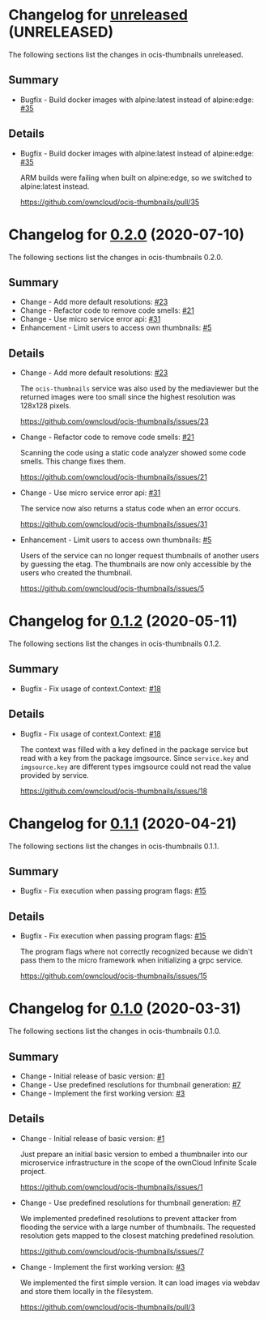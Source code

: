 # Changelog for [unreleased] (UNRELEASED)

The following sections list the changes in ocis-thumbnails unreleased.

[unreleased]: https://github.com/owncloud/ocis-thumbnails/compare/v0.2.0...master

## Summary

* Bugfix - Build docker images with alpine:latest instead of alpine:edge: [#35](https://github.com/owncloud/ocis-thumbnails/pull/35)

## Details

* Bugfix - Build docker images with alpine:latest instead of alpine:edge: [#35](https://github.com/owncloud/ocis-thumbnails/pull/35)

   ARM builds were failing when built on alpine:edge, so we switched to alpine:latest instead.

   https://github.com/owncloud/ocis-thumbnails/pull/35

# Changelog for [0.2.0] (2020-07-10)

The following sections list the changes in ocis-thumbnails 0.2.0.

[0.2.0]: https://github.com/owncloud/ocis-thumbnails/compare/v0.1.2...v0.2.0

## Summary

* Change - Add more default resolutions: [#23](https://github.com/owncloud/ocis-thumbnails/issues/23)
* Change - Refactor code to remove code smells: [#21](https://github.com/owncloud/ocis-thumbnails/issues/21)
* Change - Use micro service error api: [#31](https://github.com/owncloud/ocis-thumbnails/issues/31)
* Enhancement - Limit users to access own thumbnails: [#5](https://github.com/owncloud/ocis-thumbnails/issues/5)

## Details

* Change - Add more default resolutions: [#23](https://github.com/owncloud/ocis-thumbnails/issues/23)

   The `ocis-thumbnails` service was also used by the mediaviewer but the returned images were
   too small since the highest resolution was 128x128 pixels.

   https://github.com/owncloud/ocis-thumbnails/issues/23


* Change - Refactor code to remove code smells: [#21](https://github.com/owncloud/ocis-thumbnails/issues/21)

   Scanning the code using a static code analyzer showed some code smells. This change fixes them.

   https://github.com/owncloud/ocis-thumbnails/issues/21


* Change - Use micro service error api: [#31](https://github.com/owncloud/ocis-thumbnails/issues/31)

   The service now also returns a status code when an error occurs.

   https://github.com/owncloud/ocis-thumbnails/issues/31


* Enhancement - Limit users to access own thumbnails: [#5](https://github.com/owncloud/ocis-thumbnails/issues/5)

   Users of the service can no longer request thumbnails of another users by guessing the etag. The
   thumbnails are now only accessible by the users who created the thumbnail.

   https://github.com/owncloud/ocis-thumbnails/issues/5

# Changelog for [0.1.2] (2020-05-11)

The following sections list the changes in ocis-thumbnails 0.1.2.

[0.1.2]: https://github.com/owncloud/ocis-thumbnails/compare/v0.1.1...v0.1.2

## Summary

* Bugfix - Fix usage of context.Context: [#18](https://github.com/owncloud/ocis-thumbnails/issues/18)

## Details

* Bugfix - Fix usage of context.Context: [#18](https://github.com/owncloud/ocis-thumbnails/issues/18)

   The context was filled with a key defined in the package service but read with a key from the
   package imgsource. Since `service.key` and `imgsource.key` are different types imgsource
   could not read the value provided by service.

   https://github.com/owncloud/ocis-thumbnails/issues/18

# Changelog for [0.1.1] (2020-04-21)

The following sections list the changes in ocis-thumbnails 0.1.1.

[0.1.1]: https://github.com/owncloud/ocis-thumbnails/compare/v0.1.0...v0.1.1

## Summary

* Bugfix - Fix execution when passing program flags: [#15](https://github.com/owncloud/ocis-thumbnails/issues/15)

## Details

* Bugfix - Fix execution when passing program flags: [#15](https://github.com/owncloud/ocis-thumbnails/issues/15)

   The program flags where not correctly recognized because we didn't pass them to the micro
   framework when initializing a grpc service.

   https://github.com/owncloud/ocis-thumbnails/issues/15

# Changelog for [0.1.0] (2020-03-31)

The following sections list the changes in ocis-thumbnails 0.1.0.

[0.1.0]: https://github.com/owncloud/ocis-thumbnails/compare/c43f3a33cb0b57d7e25ebc88c138d22e95f88cfe...v0.1.0

## Summary

* Change - Initial release of basic version: [#1](https://github.com/owncloud/ocis-thumbnails/issues/1)
* Change - Use predefined resolutions for thumbnail generation: [#7](https://github.com/owncloud/ocis-thumbnails/issues/7)
* Change - Implement the first working version: [#3](https://github.com/owncloud/ocis-thumbnails/pull/3)

## Details

* Change - Initial release of basic version: [#1](https://github.com/owncloud/ocis-thumbnails/issues/1)

   Just prepare an initial basic version to embed a thumbnailer into our microservice
   infrastructure in the scope of the ownCloud Infinite Scale project.

   https://github.com/owncloud/ocis-thumbnails/issues/1


* Change - Use predefined resolutions for thumbnail generation: [#7](https://github.com/owncloud/ocis-thumbnails/issues/7)

   We implemented predefined resolutions to prevent attacker from flooding the service with a
   large number of thumbnails. The requested resolution gets mapped to the closest matching
   predefined resolution.

   https://github.com/owncloud/ocis-thumbnails/issues/7


* Change - Implement the first working version: [#3](https://github.com/owncloud/ocis-thumbnails/pull/3)

   We implemented the first simple version. It can load images via webdav and store them locally in
   the filesystem.

   https://github.com/owncloud/ocis-thumbnails/pull/3

